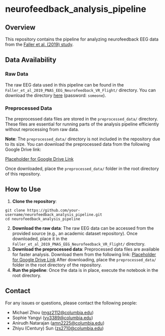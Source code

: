 # neurofeedback_analysis_pipeline

## Overview

This repository contains the pipeline for analyzing neurofeedback EEG data from the [Faller et al. (2019) study](https://ieee-dataport.org/open-access/regulation-arousal-online-neurofeedback-improves-human-performance-demanding-sensory).

## Data Availability

### Raw Data

The raw EEG data used in this pipeline can be found in the `Faller_et_al_2019_PNAS_EEG_Neurofeedback_VR_Flight/` directory. You can download the directory [here](https://ieee-dataport.s3.amazonaws.com/open/8627/Faller_et_al_2019_PNAS_EEG_Neurofeedback_VR_Flight.zip?response-content-disposition=attachment%3B%20filename%3D%22Faller_et_al_2019_PNAS_EEG_Neurofeedback_VR_Flight.zip%22&X-Amz-Algorithm=AWS4-HMAC-SHA256&X-Amz-Credential=AKIAJOHYI4KJCE6Q7MIQ%2F20241112%2Fus-east-1%2Fs3%2Faws4_request&X-Amz-Date=20241112T204407Z&X-Amz-SignedHeaders=Host&X-Amz-Expires=86400&X-Amz-Signature=02fb53fd3e231d8633b2d7c4af2b670df03898e06445d7a86318e70d627b0dd9) (password: `someone`). 

### Preprocessed Data

The preprocessed data files are stored in the `preprocessed_data/` directory. These files are essential for running parts of the analysis pipeline efficiently without reprocessing from raw data.

**Note**: The `preprocessed_data/` directory is not included in the repository due to its size. You can download the preprocessed data from the following Google Drive link:

[Placeholder for Google Drive Link]()

Once downloaded, place the `preprocessed_data/` folder in the root directory of this repository.

## How to Use
1. **Clone the repository**:
```
git clone https://github.com/your-username/neurofeedback_analysis_pipeline.git
cd neurofeedback_analysis_pipeline
```
2. **Download the raw data**: The raw EEG data can be accessed from the provided source (e.g., an academic dataset repository). Once downloaded, place it in the `Faller_et_al_2019_PNAS_EEG_Neurofeedback_VR_Flight/` directory.
3. **Download the preprocessed data**: Preprocessed data files are available for faster analysis. Download them from the following link:
[Placeholder for Google Drive Link]()
After downloading, place the `preprocessed_data/` folder in the root directory of the repository.
4. **Run the pipeline**: Once the data is in place, execute the notebook in the root directory. 

## Contact

For any issues or questions, please contact the following people:
- Michael Zhou (mgz2112@columbia.edu)
- Sophie Yangyi (yy3389@columbia.edu)
- Anirudh Natarajan (amn2225@columbia.edu)
- Zhiyu (Century) Sun (zs2710@columbia.edu)



